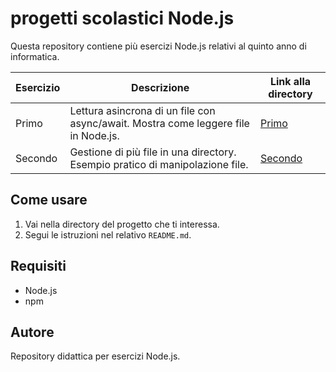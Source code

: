 # progetti scolastici Node.js

Questa repository contiene più esercizi Node.js relativi al quinto anno di informatica.

| Esercizio      | Descrizione                                                                 | Link alla directory         |
|--------------|------------------------------------------------------------------------------|----------------------------|
| Primo      | Lettura asincrona di un file con async/await. Mostra come leggere file in Node.js. | [Primo](/1_primo)       |
| Secondo    | Gestione di più file in una directory. Esempio pratico di manipolazione file.     | [Secondo](/2_secondo)   |

## Come usare

1. Vai nella directory del progetto che ti interessa.
2. Segui le istruzioni nel relativo `README.md`.

## Requisiti
- Node.js
- npm

## Autore
Repository didattica per esercizi Node.js.
